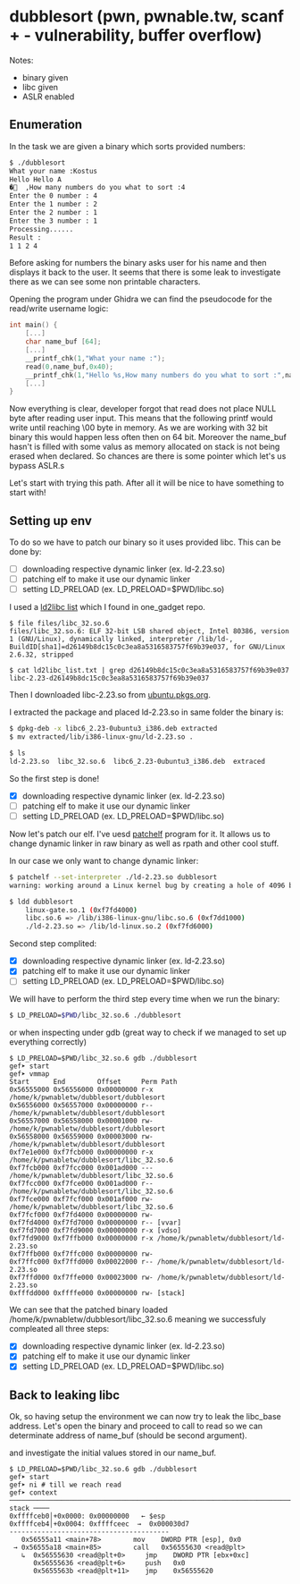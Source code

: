 # dubblesort (pwn, pwnable.tw, scanf + - vulnerability, buffer overflow)

Notes:
- binary given
- libc given
- ASLR enabled


## Enumeration
In the task we are given a binary which sorts provided numbers:

```bash
$ ./dubblesort 
What your name :Kostus
Hello Hello A
�	,How many numbers do you what to sort :4
Enter the 0 number : 4
Enter the 1 number : 2
Enter the 2 number : 1
Enter the 3 number : 1
Processing......
Result :
1 1 2 4
```

Before asking for numbers the binary asks user for his name and then displays it back to the user.
It seems that there is some leak to investigate there as we can see some non printable characters.

Opening the program under Ghidra we can find the pseudocode for the read/write username logic:

```c
int main() {
    [...]
    char name_buf [64];
    [...]
    __printf_chk(1,"What your name :");
    read(0,name_buf,0x40);
    __printf_chk(1,"Hello %s,How many numbers do you what to sort :",name_buf);
    [...]
}
```

Now everything is clear, developer forgot that read does not place NULL byte after reading user input. 
This means that the following printf would write until reaching \00 byte in memory. As we are working
with 32 bit binary this would happen less often then on 64 bit. Moreover the name_buf hasn't is filled
with some valus as memory allocated on stack is not being erased when declared. So chances are there 
is some pointer which let's us bypass ASLR.s

Let's start with trying this path. After all it will be nice to have something to start with!


## Setting up env

To do so we have to patch our binary so it uses provided libc. This can be done by:
- [ ] downloading respective dynamic linker (ex. ld-2.23.so)
- [ ] patching elf to make it use our dynamic linker
- [ ] setting LD_PRELOAD (ex. LD_PRELOAD=$PWD/libc.so)

I used a [ld2libc list](ld2libc_list.txt) which I found in one_gadget repo.

```
$ file files/libc_32.so.6 
files/libc_32.so.6: ELF 32-bit LSB shared object, Intel 80386, version 1 (GNU/Linux), dynamically linked, interpreter /lib/ld-, BuildID[sha1]=d26149b8dc15c0c3ea8a5316583757f69b39e037, for GNU/Linux 2.6.32, stripped

$ cat ld2libc_list.txt | grep d26149b8dc15c0c3ea8a5316583757f69b39e037
libc-2.23-d26149b8dc15c0c3ea8a5316583757f69b39e037
```

Then I downloaded libc-2.23.so from [ubuntu.pkgs.org](https://ubuntu.pkgs.org/16.04/ubuntu-main-i386/libc6_2.23-0ubuntu3_i386.deb.html).

I extracted the package and placed ld-2.23.so in same folder the binary is:

```bash
$ dpkg-deb -x libc6_2.23-0ubuntu3_i386.deb extracted
$ mv extracted/lib/i386-linux-gnu/ld-2.23.so .

$ ls
ld-2.23.so  libc_32.so.6  libc6_2.23-0ubuntu3_i386.deb  extraced
```

So the first step is done!
- [x] downloading respective dynamic linker (ex. ld-2.23.so)
- [ ] patching elf to make it use our dynamic linker
- [ ] setting LD_PRELOAD (ex. LD_PRELOAD=$PWD/libc.so)

Now let's patch our elf.
I've uesd [patchelf](https://nixos.org/patchelf.html) program for it. It allows us to change dynamic linker in raw binary as well as rpath and other cool stuff.

In our case we only want to change dynamic linker:

```bash
$ patchelf --set-interpreter ./ld-2.23.so dubblesort
warning: working around a Linux kernel bug by creating a hole of 4096 bytes in ‘dubblesort’

$ ldd dubblesort
	linux-gate.so.1 (0xf7fd4000)
	libc.so.6 => /lib/i386-linux-gnu/libc.so.6 (0xf7dd1000)
	./ld-2.23.so => /lib/ld-linux.so.2 (0xf7fd6000)
```

Second step complited:
- [x] downloading respective dynamic linker (ex. ld-2.23.so)
- [x] patching elf to make it use our dynamic linker
- [ ] setting LD_PRELOAD (ex. LD_PRELOAD=$PWD/libc.so)

We will have to perform the third step every time when we run the binary:

```bash
$ LD_PRELOAD=$PWD/libc_32.so.6 ./dubblesort
```

or when inspecting under gdb (great way to check if we managed to set up everything correctly)

```gdb
$ LD_PRELOAD=$PWD/libc_32.so.6 gdb ./dubblesort
gef➤ start
gef➤ vmmap
Start      End        Offset     Perm Path
0x56555000 0x56556000 0x00000000 r-x /home/k/pwnabletw/dubblesort/dubblesort
0x56556000 0x56557000 0x00000000 r-- /home/k/pwnabletw/dubblesort/dubblesort
0x56557000 0x56558000 0x00001000 rw- /home/k/pwnabletw/dubblesort/dubblesort
0x56558000 0x56559000 0x00003000 rw- /home/k/pwnabletw/dubblesort/dubblesort
0xf7e1e000 0xf7fcb000 0x00000000 r-x /home/k/pwnabletw/dubblesort/libc_32.so.6
0xf7fcb000 0xf7fcc000 0x001ad000 --- /home/k/pwnabletw/dubblesort/libc_32.so.6
0xf7fcc000 0xf7fce000 0x001ad000 r-- /home/k/pwnabletw/dubblesort/libc_32.so.6
0xf7fce000 0xf7fcf000 0x001af000 rw- /home/k/pwnabletw/dubblesort/libc_32.so.6
0xf7fcf000 0xf7fd4000 0x00000000 rw- 
0xf7fd4000 0xf7fd7000 0x00000000 r-- [vvar]
0xf7fd7000 0xf7fd9000 0x00000000 r-x [vdso]
0xf7fd9000 0xf7ffb000 0x00000000 r-x /home/k/pwnabletw/dubblesort/ld-2.23.so
0xf7ffb000 0xf7ffc000 0x00000000 rw- 
0xf7ffc000 0xf7ffd000 0x00022000 r-- /home/k/pwnabletw/dubblesort/ld-2.23.so
0xf7ffd000 0xf7ffe000 0x00023000 rw- /home/k/pwnabletw/dubblesort/ld-2.23.so
0xfffdd000 0xffffe000 0x00000000 rw- [stack]
```

We can see that the patched binary loaded /home/k/pwnabletw/dubblesort/libc_32.so.6 meaning we successfuly compleated all three steps:
- [x] downloading respective dynamic linker (ex. ld-2.23.so)
- [x] patching elf to make it use our dynamic linker
- [x] setting LD_PRELOAD (ex. LD_PRELOAD=$PWD/libc.so)

## Back to leaking libc
Ok, so having setup the environment we can now try to leak the libc_base address. Let's open the binary and proceed to call to read so we can determinate address of name_buf (should be second argument).

and investigate the initial values stored in our name_buf.


```gdb
$ LD_PRELOAD=$PWD/libc_32.so.6 gdb ./dubblesort
gef➤ start
gef➤ ni # till we reach read
gef➤ context
───────────────────────────────────────────────────────────────────────────────────────────────────────────────────────────────────────────────────────────────────────────────────────────────── stack ────
0xffffceb0│+0x0000: 0x00000000	 ← $esp
0xffffceb4│+0x0004: 0xffffceec  →  0x000030d7
----------------------------------------
   0x56555a11 <main+78>        mov    DWORD PTR [esp], 0x0
 → 0x56555a18 <main+85>        call   0x56555630 <read@plt>
   ↳  0x56555630 <read@plt+0>     jmp    DWORD PTR [ebx+0xc]
      0x56555636 <read@plt+6>     push   0x0
      0x5655563b <read@plt+11>    jmp    0x56555620